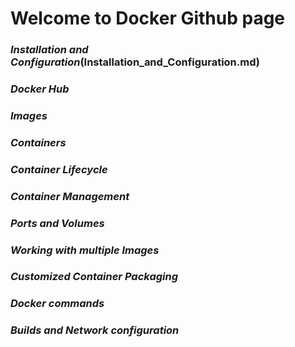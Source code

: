 # Welcome to Docker Github page 
### <b><i>Installation and Configuration</i></b>(Installation_and_Configuration.md)
### *Docker Hub*
### *Images*
### *Containers*
### *Container Lifecycle*
### *Container Management* 
### *Ports and Volumes*
### *Working with multiple Images*
### *Customized Container Packaging*
### *Docker commands*
### *Builds and Network configuration*


